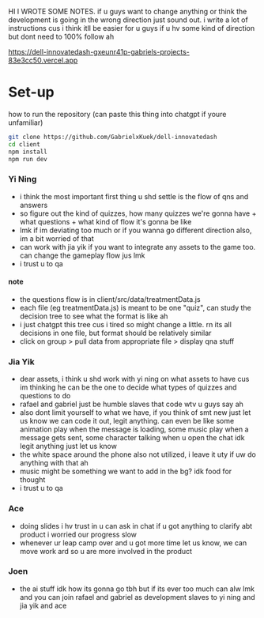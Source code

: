 HI I WROTE SOME NOTES. if u guys want to change anything or think the development is going in the wrong direction just sound out. i write a lot of instructions cus i think itll be easier for u guys if u hv some kind of direction but dont need to 100% follow ah

https://dell-innovatedash-gxeunr41p-gabriels-projects-83e3cc50.vercel.app

# Set-up
how to run the repository (can paste this thing into chatgpt if youre unfamiliar)
<using vscode>
```bash
git clone https://github.com/GabrielxKuek/dell-innovatedash
cd client
npm install
npm run dev
```

### Yi Ning
- i think the most important first thing u shd settle is the flow of qns and answers
- so figure out the kind of quizzes, how many quizzes we're gonna have + what questions + what kind of flow it's gonna be like
- lmk if im deviating too much or if you wanna go different direction also, im a bit worried of that
- can work with jia yik if you want to integrate any assets to the game too. can change the gameplay flow jus lmk
- i trust u to qa

#### note
- the questions flow is in client/src/data/treatmentData.js
- each file (eg treatmentData.js) is meant to be one "quiz", can study the decision tree to see what the format is like ah
- i just chatgpt this tree cus i tired so might change a little. rn its all decisions in one file, but format should be relatively similar
- click on group > pull data from appropriate file > display qna stuff

### Jia Yik
- dear assets, i think u shd work with yi ning on what assets to have cus im thinking he can be the one to decide what types of quizzes and questions to do
- rafael and gabriel just be humble slaves that code wtv u guys say ah
- also dont limit yourself to what we have, if you think of smt new just let us know we can code it out, legit anything. can even be like some animation play when the message is loading, some music play when a message gets sent, some character talking when u open the chat idk legit anything just let us know
- the white space around the phone also not utilized, i leave it uty if uw do anything with that ah
- music might be something we want to add in the bg? idk food for thought
- i trust u to qa

### Ace
- doing slides i hv trust in u can ask in chat if u got anything to clarify abt product i worried our progress slow
- whenever ur leap camp over and u got more time let us know, we can move work ard so u are more involved in the product

### Joen
- the ai stuff idk how its gonna go tbh but if its ever too much can alw lmk and you can join rafael and gabriel as development slaves to yi ning and jia yik and ace